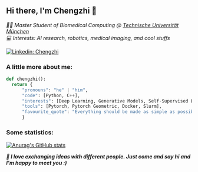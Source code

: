 <h2> Hi there, I'm Chengzhi 👋 </h2>
<p><em> 👨‍🎓 Master Student of Biomedical Computing @ <a href="http://www.unb.br"> Technische Universität München</a>
  </br>  💻 Interests: AI research, robotics, medical imaging, and cool stuffs  </a><p></em>

[![Linkedin: Chengzhi](https://img.shields.io/badge/-chengzhi-blue?style=flat-square&logo=Linkedin&logoColor=white&link=https://www.linkedin.com/in/chengzhi-shen/)](https://www.linkedin.com/in/chengzhi-shen/)


### A little more about me:

```python
def chengzhi():
  return {
      "pronouns": "he" | "him",
      "code": [Python, C++],
      "interests": [Deep Learning, Generative Models, Self-Supervised Learning, Explainable AI], 
      "tools": [Pytorch, Pytorch Geometric, Docker, Slurm],
      "favourite_quote": "Everything should be made as simple as possible, but not simpler."
      }
```

### Some statistics:
[![Anurag's GitHub stats](https://github-readme-stats.vercel.app/api?username=Leooo-Shen)](https://github.com/anuraghazra/github-readme-stats)

<b><em>🔭 I love exchanging ideas with different people. Just come and say hi and I'm happy to meet you :) </b></a><em>
